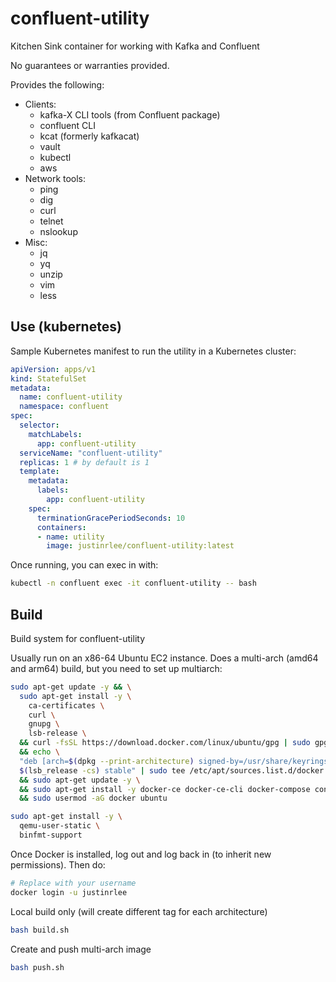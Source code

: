 # confluent-utility
Kitchen Sink container for working with Kafka and Confluent

No guarantees or warranties provided.

Provides the following:
* Clients:
  * kafka-X CLI tools (from Confluent package)
  * confluent CLI
  * kcat (formerly kafkacat)
  * vault
  * kubectl
  * aws
* Network tools:
  * ping
  * dig
  * curl
  * telnet
  * nslookup
* Misc:
  * jq
  * yq
  * unzip
  * vim
  * less

## Use (kubernetes)

Sample Kubernetes manifest to run the utility in a Kubernetes cluster:

```yaml
apiVersion: apps/v1
kind: StatefulSet
metadata:
  name: confluent-utility
  namespace: confluent
spec:
  selector:
    matchLabels:
      app: confluent-utility
  serviceName: "confluent-utility"
  replicas: 1 # by default is 1
  template:
    metadata:
      labels:
        app: confluent-utility
    spec:
      terminationGracePeriodSeconds: 10
      containers:
      - name: utility
        image: justinrlee/confluent-utility:latest
```

Once running, you can exec in with:

```bash
kubectl -n confluent exec -it confluent-utility -- bash
```

## Build
Build system for confluent-utility

Usually run on an x86-64 Ubuntu EC2 instance. Does a multi-arch (amd64 and arm64) build, but you need to set up multiarch:

```bash
sudo apt-get update -y && \
  sudo apt-get install -y \
    ca-certificates \
    curl \
    gnupg \
    lsb-release \
  && curl -fsSL https://download.docker.com/linux/ubuntu/gpg | sudo gpg --dearmor -o /usr/share/keyrings/docker-archive-keyring.gpg \
  && echo \
  "deb [arch=$(dpkg --print-architecture) signed-by=/usr/share/keyrings/docker-archive-keyring.gpg] https://download.docker.com/linux/ubuntu \
  $(lsb_release -cs) stable" | sudo tee /etc/apt/sources.list.d/docker.list > /dev/null \
  && sudo apt-get update -y \
  && sudo apt-get install -y docker-ce docker-ce-cli docker-compose containerd.io \
  && sudo usermod -aG docker ubuntu

sudo apt-get install -y \
  qemu-user-static \
  binfmt-support
```

Once Docker is installed, log out and log back in (to inherit new permissions). Then do:

```bash
# Replace with your username
docker login -u justinrlee
```

Local build only (will create different tag for each architecture)

```bash
bash build.sh
```

Create and push multi-arch image

```bash
bash push.sh
```